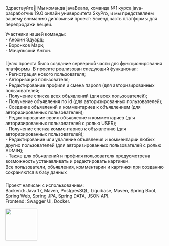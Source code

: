<p align="left">Здраствуйте👋
Мы команда javaBeans, команда №1 курса java-разработчик 19.0 онлайн университета SkyPro, и мы представляем вашему вниманию дипломный проект: Бэкенд часть платформы для перепродажи вещей.
<p align="left">Участники нашей команды: <br>- Анохин Эдуард;     <br>- Воронков Марк;     <br>- Мачульский Антон.</p>

###

<p align="left">Целю проекта было создание серверной части для функционирования платформы. В проекте реализован следующий функционал:<br>- Регистрация нового пользователя; <br>- Авторизация пользователя; <br>- Редактирование профиля и смена пароля (для авторизированных пользователей;<br>- Получение списка всех объявлений (для всех пользователей); <br>- Получение объявления по id (для авторизированных пользователей); <br>- Создание объявлений и комментариев к объявлением (для авторизированных пользователей); <br>- Редактирование своих объявление и комментариев (для авторизированных пользователей с ролью USER); <br>- Получение спсика комментариев к объявлению (для авторизированных пользователей); <br>- Редактирование или удаление объявления и комментарии любых других пользователей (для авторизированных пользователей с ролью ADMIN); <br>- Также для объявлений и профиля пользователя предусмотрена возможность устанавливать и редактировать картинки. <br> Все пользователи, объявления, комментарии и картинки при созданию сохраняются в базу данных</p>

###

<p align="left">Проект написан с использованием:<br>Backend: Java 17, Maven, PostgresSQL, Liquibase, Maven, Spring Boot, Spring Web, Spring JPA, Spring DATA, JSON API.<br>Frontend: Swagger UI, Docker.</p>


<img align="left" height="100" src="https://play-lh.googleusercontent.com/C9eetIMSKkCHinvS4xNj_S7y8Ryx6kg5J5jEsQz1_lPGMuZQ53WPw0ZJ1y9sD-rlMscS=s64"/>

###
